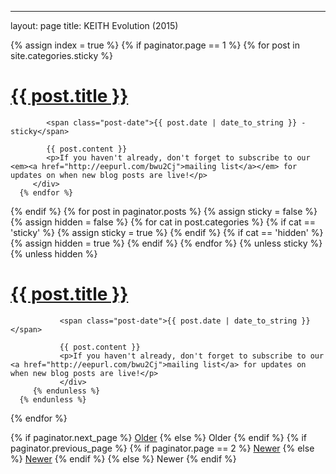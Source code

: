 ---
layout: page
title: KEITH Evolution (2015)

<div class="posts">
   {% assign index = true %}
   <!-- This section shows sticky posts at the top o the page -->
   {% if paginator.page == 1 %}
      {% for post in site.categories.sticky %}
         <div class="post">
            <h1 class="post-title">
               <a href="{{ post.url }}">
                  {{ post.title }}
               </a>
            </h1>
            
            <span class="post-date">{{ post.date | date_to_string }} - sticky</span>
            
            {{ post.content }}
            <p>If you haven't already, don't forget to subscribe to our <em><a href="http://eepurl.com/bwu2Cj">mailing list</a></em> for updates on when new blog posts are live!</p>
         </div>
      {% endfor %}
   {% endif %}
   {% for post in paginator.posts %}
      <!-- This next section is used to see if the post is sticky or hidden, in which case it's already been shown -->
      {% assign sticky = false %}
      {% assign hidden = false %}
      {% for cat in post.categories %} <!-- Roll through this pages categories to find if it is sticky -->
         {% if cat == 'sticky' %}
            {% assign sticky = true %}
         {% endif %}
         {% if cat == 'hidden' %}
            {% assign hidden = true %}
         {% endif %}
      {% endfor %}
      {% unless sticky %} <!-- Only show the article if it is NOT sticky -->
         {% unless hidden %} <!-- Also only shows if article is not hidden -->
            <div class="post">
               <h1 class="post-title">
                  <a href="{{ post.url }}">
                     {{ post.title }}
                  </a>
               </h1>
               
               <span class="post-date">{{ post.date | date_to_string }}</span>
               
               {{ post.content }}
               <p>If you haven't already, don't forget to subscribe to our <a href="http://eepurl.com/bwu2Cj">mailing list</a> for updates on when new blog posts are live!</p>
               </div>
         {% endunless %}
      {% endunless %}
   {% endfor %} 
</div>

<div class="pagination">
  {% if paginator.next_page %}
    <a class="pagination-item older" href="{{ site.baseurl }}page{{paginator.next_page}}">Older</a>
  {% else %}
    <span class="pagination-item older">Older</span>
  {% endif %}
  {% if paginator.previous_page %}
    {% if paginator.page == 2 %}
      <a class="pagination-item newer" href="{{ site.baseurl }}">Newer</a>
    {% else %}
      <a class="pagination-item newer" href="{{ site.baseurl }}page{{paginator.previous_page}}">Newer</a>
    {% endif %}
  {% else %}
    <span class="pagination-item newer">Newer</span>
  {% endif %}
</div>
